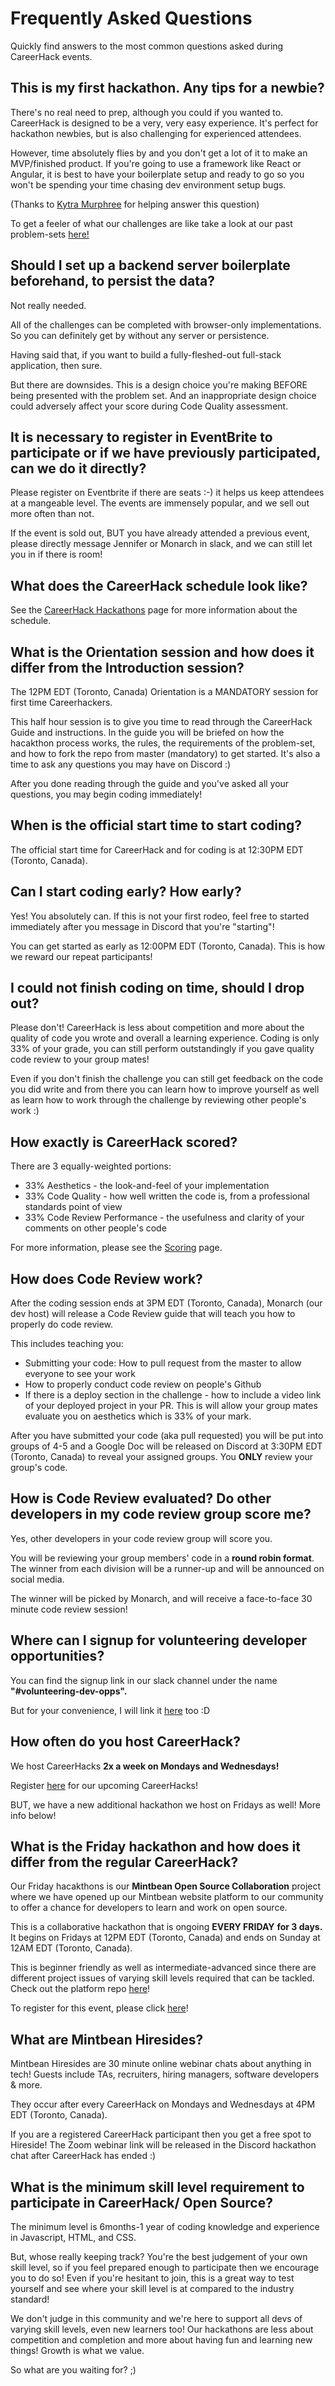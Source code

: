 # Frequently Asked Questions

<div class="page-header">
  Quickly find answers to the most common questions asked during CareerHack events.
</div>

## This is my first hackathon. Any tips for a newbie?

There's no real need to prep, although you could if you wanted to. CareerHack is designed to be a very, very easy experience. It's perfect for hackathon newbies, but is also challenging for experienced attendees. 

However, time absolutely flies by and you don't get a lot of it to make an MVP/finished product. If you're going to use a framework like React or Angular, it is best to have your boilerplate setup and ready to go so you won't be spending your time chasing dev environment setup bugs.

(Thanks to [Kytra Murphree](https://www.linkedin.com/in/kytrascript) for helping answer this question)

To get a feeler of what our challenges are like take a look at our past problem-sets [here!](https://github.com/MintbeanHackathons)

## Should I set up a backend server boilerplate beforehand, to persist the data?

Not really needed.

All of the challenges can be completed with browser-only implementations. So you can definitely get by without any server or persistence. 

Having said that, if you want to build a fully-fleshed-out full-stack application, then sure.

But there are downsides. This is a design choice you're making BEFORE being presented with the problem set. And an inappropriate design choice could adversely affect your score during Code Quality assessment.

## It is necessary to register in EventBrite to participate or if we have previously participated, can we do it directly?

Please register on Eventbrite if there are seats :-) it helps us keep attendees at a mangeable level. The events are immensely popular, and we sell out more often than not. 

If the event is sold out, BUT you have already attended a previous event, please directly message Jennifer or Monarch in slack, and we can still let you in if there is room!

## What does the CareerHack schedule look like?

See the [CareerHack Hackathons](/guidebook/careerhack-hackathons) page for more information about the schedule.

## What is the Orientation session and how does it differ from the Introduction session?

The 12PM EDT (Toronto, Canada) Orientation is a MANDATORY session for first time Careerhackers. 

This half hour session is to give you time to read through the CareerHack Guide and instructions. In the guide you will be briefed on how the hacakthon process works, the rules, the requirements of the problem-set, and how to fork the repo from master (mandatory) to get started. It's also a time to ask any questions you may have on Discord :) 

After you done reading through the guide and you've asked all your questions, you may begin coding immediately! 

## When is the official start time to start coding?

The official start time for CareerHack and for coding is at 12:30PM EDT (Toronto, Canada).

## Can I start coding early? How early?

Yes! You absolutely can. If this is not your first rodeo, feel free to started immediately after you message in Discord that you're "starting"! 

You can get started as early as 12:00PM EDT (Toronto, Canada). This is how we reward our repeat participants!

## I could not finish coding on time, should I drop out?

Please don't! CareerHack is less about competition and more about the quality of code you wrote and overall a learning experience. Coding is only 33% of your grade, you can still perform outstandingly if you gave quality code review to your group mates!

Even if you don't finish the challenge you can still get feedback on the code you did write and from there you can learn how to improve yourself as well as learn how to work through the challenge by reviewing other people's work :)

## How exactly is CareerHack scored?

There are 3 equally-weighted portions:

- 33% Aesthetics - the look-and-feel of your implementation
- 33% Code Quality - how well written the code is, from a professional standards point of view
- 33% Code Review Performance - the usefulness and clarity of your comments on other people's code

For more information, please see the [Scoring](/guidebook/careerhack-hackathons/scoring) page.

## How does Code Review work?

After the coding session ends at 3PM EDT (Toronto, Canada), Monarch (our dev host) will release a Code Review guide that will teach you how to properly do code review. 

This includes teaching you:

- Submitting your code: How to pull request from the master to allow everyone to see your work
- How to properly conduct code review on people's Github
- If there is a deploy section in the challenge - how to include a video link of your deployed project in your PR. This is will allow your group mates evaluate you on aesthetics which is 33% of your mark.

After you have submitted your code (aka pull requested) you will be put into groups of 4-5 and a Google Doc will be released on Discord at 3:30PM EDT (Toronto, Canada) to reveal your assigned groups. You **ONLY** review your group's code.  

## How is Code Review evaluated? Do other developers in my code review group score me?

Yes, other developers in your code review group will score you. 

 You will be  reviewing your group members' code in a **round robin format**. The winner from each division will be a runner-up and will be announced on social media. 

The winner will be picked by Monarch, and will receive a face-to-face 30 minute code review session! 

## Where can I signup for volunteering developer opportunities?

You can find the signup link in our slack channel under the name **"#volunteering-dev-opps".** 

But for your convenience, I will link it [here](https://airtable.com/shrso5ImW1eeSnaV5) too :D 

## How often do you host CareerHack?

We host CareerHacks **2x a week on Mondays and Wednesdays!** 

Register [here](https://bit.ly/35bMrVt) for our upcoming CareerHacks!

BUT, we have a new additional hackathon we host on Fridays as well! More info below!

## What is the Friday hackathon and how does it differ from the regular CareerHack?

Our Friday hacakthons is our **Mintbean Open Source Collaboration** project where we have opened up our Mintbean website platform to our community to offer a chance for developers to learn and work on open source. 

This is a collaborative hackathon that is ongoing **EVERY FRIDAY** **for 3 days.** It begins on Fridays at 12PM EDT (Toronto, Canada) and ends on Sunday at 12AM EDT (Toronto, Canada). 

This is beginner friendly as well as intermediate-advanced since there are different project issues of varying skill levels required that can be tackled. Check out the platform repo [here](https://github.com/MintbeanHackathons/MintbeanPlatform)! 

To register for this event, please click [here](https://bit.ly/2yNFOwx)!

## What are Mintbean Hiresides?

Mintbean Hiresides are 30 minute online webinar chats about anything in tech! Guests include TAs, recruiters, hiring managers, software developers & more.

They occur after every CareerHack on Mondays and Wednesdays at 4PM EDT (Toronto, Canada).  

If you are a registered CareerHack participant then you get a free spot to Hireside! The Zoom webinar link will be released in the Discord hackathon chat after CareerHack has ended :) 

## What is the minimum skill level requirement to participate in CareerHack/ Open Source?

The minimum level is 6months-1 year of coding knowledge and experience in Javascript, HTML, and CSS. 

But, whose really keeping track? You're the best judgement of your own skill level, so if you feel prepared enough to participate then we encourage you to do so! Even if you're hesitant to join, this is a great way to test yourself and see where your skill level is at compared to the industry standard! 

We don't judge in this community and we're here to support all devs of varying skill levels, even new learners too! Our hackathons are less about competition and completion and more about having fun and learning new things! Growth is what we value. 

So what are you waiting for? ;)